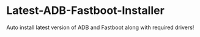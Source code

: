 # Latest-ADB-Fastboot-Installer
Auto install latest version of ADB and Fastboot along with required drivers!
